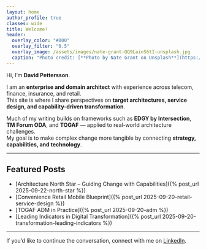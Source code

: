 ```yaml
---
layout: home
author_profile: true
classes: wide
title: Welcome!
header:
  overlay_color: "#000"
  overlay_filter: "0.5"
  overlay_image: /assets/images/nate-grant-QQ9LainS6tI-unsplash.jpg
  caption: "Photo credit: [**Photo by Nate Grant on Unsplash**](https://unsplash.com)"
---
```


Hi, I’m **David Pettersson**.  

I am an **enterprise and domain architect** with experience across telecom, finance, insurance, and retail.  
This site is where I share perspectives on **target architectures, service design, and capability-driven transformation**.  

Much of my writing builds on frameworks such as **EDGY by Intersection**, **TM Forum ODA**, and **TOGAF** — applied to real-world architecture challenges.  
My goal is to make complex change more tangible by connecting **strategy, capabilities, and technology**.  

---

## Featured Posts  

- [Architecture North Star – Guiding Change with Capabilities]({% post_url 2025-09-22-north-star %})  
- [Convenience Retail Mobile Blueprint]({% post_url 2025-09-20-retail-service-design %})  
- [TOGAF ADM in Practice]({% post_url 2025-09-20-adm %})  
- [Leading Indicators in Digital Transformation]({% post_url 2025-09-20-transformation-leading-indicators %})  

---

If you’d like to continue the conversation, connect with me on [LinkedIn](https://www.linkedin.com/in/davepettersson/).
